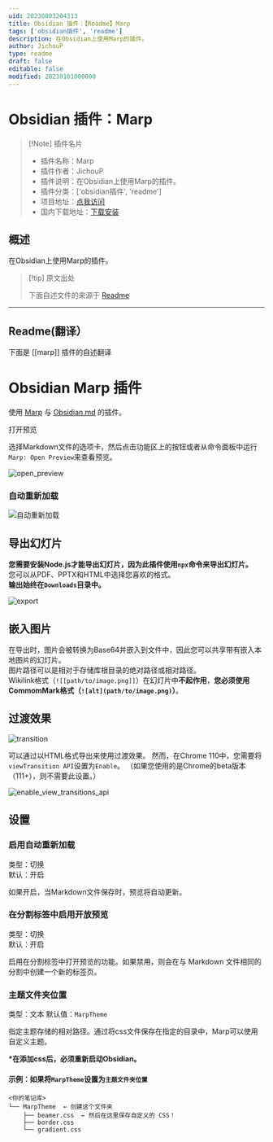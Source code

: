 ```yaml
---
uid: 20230803204313
title: Obsidian 插件：【Readme】Marp
tags: ['obsidian插件', 'readme']
description: 在Obsidian上使用Marp的插件。
author: JichouP
type: readme
draft: false
editable: false
modified: 20230101000000
---
```


# Obsidian 插件：Marp

> [!Note] 插件名片
> - 插件名称：Marp
> - 插件作者：JichouP
> - 插件说明：在Obsidian上使用Marp的插件。
> - 插件分类：['obsidian插件', 'readme']
> - 项目地址：[点我访问](https://github.com/JichouP/obsidian-marp-plugin)
> - 国内下载地址：[下载安装](https://pkmer.cn/products/plugin/pluginMarket/?marp)

## 概述

在Obsidian上使用Marp的插件。



> [!tip] 原文出处
> 
>下面自述文件的来源于 [Readme](https://ghproxy.net/https://raw.githubusercontent.com/JichouP/obsidian-marp-plugin/master/README.md)
> 

---

## Readme(翻译）

下面是 [[marp]] 插件的自述翻译


# Obsidian Marp 插件

使用 [Marp](https://marp.app/) 与 [Obsidian.md](https://obsidian.md/) 的插件。

打开预览

选择Markdown文件的选项卡，然后点击功能区上的按钮或者从命令面板中运行`Marp: Open Preview`来查看预览。

![open_preview](docs/open_preview.gif)

### 自动重新加载

![自动重新加载](docs/auto_reload.gif)

## 导出幻灯片

**您需要安装Node.js才能导出幻灯片，因为此插件使用`npx`命令来导出幻灯片。**  
您可以从PDF、PPTX和HTML中选择您喜欢的格式。  
**输出始终在`Downloads`目录中。**

![export](docs/export.gif)

## 嵌入图片

在导出时，图片会被转换为Base64并嵌入到文件中，因此您可以共享带有嵌入本地图片的幻灯片。  
图片路径可以是相对于存储库根目录的绝对路径或相对路径。  
Wikilink格式（`![[path/to/image.png]]`）在幻灯片中**不起作用**，**您必须使用CommomMark格式（`![alt](path/to/image.png)`）**。

## 过渡效果

![transition](docs/transition.gif)

可以通过以HTML格式导出来使用过渡效果。
然而，在Chrome 110中，您需要将`viewTransition API`设置为`Enable`。
（如果您使用的是Chrome的beta版本（111+），则不需要此设置。）

![enable_view_transitions_api](docs/enable_view_transitions_api.png)

## 设置

### 启用自动重新加载

类型：切换  
默认：开启

如果开启，当Markdown文件保存时，预览将自动更新。

### 在分割标签中启用开放预览

类型：切换  
默认：开启

启用在分割标签中打开预览的功能。如果禁用，则会在与 Markdown 文件相同的分割中创建一个新的标签页。

### 主题文件夹位置

类型：文本
默认值：`MarpTheme`

指定主题存储的相对路径。通过将css文件保存在指定的目录中，Marp可以使用自定义主题。

**\*在添加css后，必须重新启动Obsidian。**

#### 示例：如果将`MarpTheme`设置为`主题文件夹位置`

```text
<你的笔记库>
└── MarpTheme  ← 创建这个文件夹
    ├── beamer.css  ← 然后在这里保存自定义的 CSS！
    ├── border.css
    └── gradient.css
```



